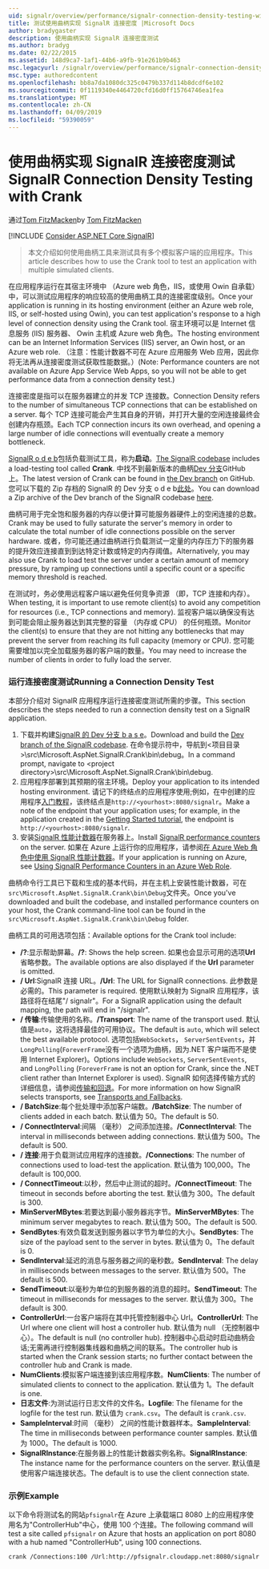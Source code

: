 ```yaml
---
uid: signalr/overview/performance/signalr-connection-density-testing-with-crank
title: 测试使用曲柄实现 SignalR 连接密度 |Microsoft Docs
author: bradygaster
description: 使用曲柄实现 SignalR 连接密度测试
ms.author: bradyg
ms.date: 02/22/2015
ms.assetid: 148d9ca7-1af1-44b6-a9fb-91e261b9b463
msc.legacyurl: /signalr/overview/performance/signalr-connection-density-testing-with-crank
msc.type: authoredcontent
ms.openlocfilehash: bb8a7da1080dc325c0479b337d114b8dcdf6e102
ms.sourcegitcommit: 0f1119340e4464720cfd16d0ff15764746ea1fea
ms.translationtype: MT
ms.contentlocale: zh-CN
ms.lasthandoff: 04/09/2019
ms.locfileid: "59390059"
---
```

# <a name="signalr-connection-density-testing-with-crank"></a><span data-ttu-id="84ff7-103">使用曲柄实现 SignalR 连接密度测试</span><span class="sxs-lookup"><span data-stu-id="84ff7-103">SignalR Connection Density Testing with Crank</span></span>

<span data-ttu-id="84ff7-104">通过[Tom FitzMacken](https://github.com/tfitzmac)</span><span class="sxs-lookup"><span data-stu-id="84ff7-104">by [Tom FitzMacken](https://github.com/tfitzmac)</span></span>

[!INCLUDE [Consider ASP.NET Core SignalR](~/includes/signalr/signalr-version-disambiguation.md)]

> <span data-ttu-id="84ff7-105">本文介绍如何使用曲柄工具来测试具有多个模拟客户端的应用程序。</span><span class="sxs-lookup"><span data-stu-id="84ff7-105">This article describes how to use the Crank tool to test an application with multiple simulated clients.</span></span>


<span data-ttu-id="84ff7-106">在应用程序运行在其宿主环境中 （Azure web 角色，IIS，或使用 Owin 自承载） 中，可以测试应用程序的响应较高的使用曲柄工具的连接密度级别。</span><span class="sxs-lookup"><span data-stu-id="84ff7-106">Once your application is running in its hosting environment (either an Azure web role, IIS, or self-hosted using Owin), you can test application's response to a high level of connection density using the Crank tool.</span></span> <span data-ttu-id="84ff7-107">宿主环境可以是 Internet 信息服务 (IIS) 服务器、 Owin 主机或 Azure web 角色。</span><span class="sxs-lookup"><span data-stu-id="84ff7-107">The hosting environment can be an Internet Information Services (IIS) server, an Owin host, or an Azure web role.</span></span> <span data-ttu-id="84ff7-108">（注意：性能计数器不可在 Azure 应用服务 Web 应用，因此你将无法再从连接密度测试获取性能数据。）</span><span class="sxs-lookup"><span data-stu-id="84ff7-108">(Note: Performance counters are not available on Azure App Service Web Apps, so you will not be able to get performance data from a connection density test.)</span></span>

<span data-ttu-id="84ff7-109">连接密度是指可以在服务器建立的并发 TCP 连接数。</span><span class="sxs-lookup"><span data-stu-id="84ff7-109">Connection Density refers to the number of simultaneous TCP connections that can be established on a server.</span></span> <span data-ttu-id="84ff7-110">每个 TCP 连接可能会产生其自身的开销，并打开大量的空闲连接最终会创建内存瓶颈。</span><span class="sxs-lookup"><span data-stu-id="84ff7-110">Each TCP connection incurs its own overhead, and opening a large number of idle connections will eventually create a memory bottleneck.</span></span>

<span data-ttu-id="84ff7-111">[SignalR o d e b](https://github.com/signalr/signalr)包括负载测试工具，称为**启动**。</span><span class="sxs-lookup"><span data-stu-id="84ff7-111">[The SignalR codebase](https://github.com/signalr/signalr) includes a load-testing tool called **Crank**.</span></span> <span data-ttu-id="84ff7-112">中找不到最新版本的曲柄[Dev 分支](https://github.com/SignalR/signalr/tree/dev)GitHub 上。</span><span class="sxs-lookup"><span data-stu-id="84ff7-112">The latest version of Crank can be found in [the Dev branch](https://github.com/SignalR/signalr/tree/dev) on GitHub.</span></span> <span data-ttu-id="84ff7-113">您可以下载的 Zip 存档的 SignalR 的 Dev 分支 o d e b[此处](https://github.com/SignalR/SignalR/archive/dev.zip)。</span><span class="sxs-lookup"><span data-stu-id="84ff7-113">You can download a Zip archive of the Dev branch of the SignalR codebase [here](https://github.com/SignalR/SignalR/archive/dev.zip).</span></span>

<span data-ttu-id="84ff7-114">曲柄可用于完全饱和服务器的内存以便计算可能服务器硬件上的空闲连接的总数。</span><span class="sxs-lookup"><span data-stu-id="84ff7-114">Crank may be used to fully saturate the server's memory in order to calculate the total number of idle connections possible on the server hardware.</span></span> <span data-ttu-id="84ff7-115">或者，你可能还通过曲柄进行负载测试一定量的内存压力下的服务器的提升效应连接直到到达特定计数或特定的内存阈值。</span><span class="sxs-lookup"><span data-stu-id="84ff7-115">Alternatively, you may also use Crank to load test the server under a certain amount of memory pressure, by ramping up connections until a specific count or a specific memory threshold is reached.</span></span>

<span data-ttu-id="84ff7-116">在测试时，务必使用远程客户端以避免任何竞争资源 （即，TCP 连接和内存）。</span><span class="sxs-lookup"><span data-stu-id="84ff7-116">When testing, it is important to use remote client(s) to avoid any competition for resources (i.e., TCP connections and memory).</span></span> <span data-ttu-id="84ff7-117">监视客户端以确保没有达到可能会阻止服务器达到其完整的容量 （内存或 CPU） 的任何瓶颈。</span><span class="sxs-lookup"><span data-stu-id="84ff7-117">Monitor the client(s) to ensure that they are not hitting any bottlenecks that may prevent the server from reaching its full capacity (memory or CPU).</span></span> <span data-ttu-id="84ff7-118">您可能需要增加以完全加载服务器的客户端的数量。</span><span class="sxs-lookup"><span data-stu-id="84ff7-118">You may need to increase the number of clients in order to fully load the server.</span></span>

### <a name="running-a-connection-density-test"></a><span data-ttu-id="84ff7-119">运行连接密度测试</span><span class="sxs-lookup"><span data-stu-id="84ff7-119">Running a Connection Density Test</span></span>

<span data-ttu-id="84ff7-120">本部分介绍对 SignalR 应用程序运行连接密度测试所需的步骤。</span><span class="sxs-lookup"><span data-stu-id="84ff7-120">This section describes the steps needed to run a connection density test on a SignalR application.</span></span>

1. <span data-ttu-id="84ff7-121">下载并构建[SignalR 的 Dev 分支 b a s e](https://github.com/SignalR/SignalR/archive/dev.zip)。</span><span class="sxs-lookup"><span data-stu-id="84ff7-121">Download and build the [Dev branch of the SignalR codebase](https://github.com/SignalR/SignalR/archive/dev.zip).</span></span> <span data-ttu-id="84ff7-122">在命令提示符中，导航到&lt;项目目录&gt;\src\Microsoft.AspNet.SignalR.Crank\bin\debug。</span><span class="sxs-lookup"><span data-stu-id="84ff7-122">In a command prompt, navigate to &lt;project directory&gt;\src\Microsoft.AspNet.SignalR.Crank\bin\debug.</span></span>
2. <span data-ttu-id="84ff7-123">应用程序部署到其预期的宿主环境。</span><span class="sxs-lookup"><span data-stu-id="84ff7-123">Deploy your application to its intended hosting environment.</span></span> <span data-ttu-id="84ff7-124">请记下的终结点的应用程序使用;例如，在中创建的应用程序[入门教程](../getting-started/tutorial-getting-started-with-signalr.md)，该终结点是`http://<yourhost>:8080/signalr`。</span><span class="sxs-lookup"><span data-stu-id="84ff7-124">Make a note of the endpoint that your application uses; for example, in the application created in the [Getting Started tutorial](../getting-started/tutorial-getting-started-with-signalr.md), the endpoint is `http://<yourhost>:8080/signalr`.</span></span>
3. <span data-ttu-id="84ff7-125">安装[SignalR 性能计数器](signalr-performance.md#perfcounters)在服务器上。</span><span class="sxs-lookup"><span data-stu-id="84ff7-125">Install [SignalR performance counters](signalr-performance.md#perfcounters) on the server.</span></span> <span data-ttu-id="84ff7-126">如果在 Azure 上运行你的应用程序，请参阅[在 Azure Web 角色中使用 SignalR 性能计数器](using-signalr-performance-counters-in-an-azure-web-role.md)。</span><span class="sxs-lookup"><span data-stu-id="84ff7-126">If your application is running on Azure, see [Using SignalR Performance Counters in an Azure Web Role](using-signalr-performance-counters-in-an-azure-web-role.md).</span></span>

<span data-ttu-id="84ff7-127">曲柄命令行工具已下载和生成的基本代码，并在主机上安装性能计数器，可在`src\Microsoft.AspNet.SignalR.Crank\bin\Debug`文件夹。</span><span class="sxs-lookup"><span data-stu-id="84ff7-127">Once you've downloaded and built the codebase, and installed performance counters on your host, the Crank command-line tool can be found in the `src\Microsoft.AspNet.SignalR.Crank\bin\Debug` folder.</span></span>

<span data-ttu-id="84ff7-128">曲柄工具的可用选项包括：</span><span class="sxs-lookup"><span data-stu-id="84ff7-128">Available options for the Crank tool include:</span></span>

- <span data-ttu-id="84ff7-129">**/?**:显示帮助屏幕。</span><span class="sxs-lookup"><span data-stu-id="84ff7-129">**/?**: Shows the help screen.</span></span> <span data-ttu-id="84ff7-130">如果也会显示可用的选项**Url**省略参数。</span><span class="sxs-lookup"><span data-stu-id="84ff7-130">The available options are also displayed if the **Url** parameter is omitted.</span></span>
- <span data-ttu-id="84ff7-131">**/ Url**:SignalR 连接 URL。</span><span class="sxs-lookup"><span data-stu-id="84ff7-131">**/Url**: The URL for SignalR connections.</span></span> <span data-ttu-id="84ff7-132">此参数是必需的。</span><span class="sxs-lookup"><span data-stu-id="84ff7-132">This parameter is required.</span></span> <span data-ttu-id="84ff7-133">使用默认映射为 SignalR 应用程序，该路径将在结尾"/ signalr"。</span><span class="sxs-lookup"><span data-stu-id="84ff7-133">For a SignalR application using the default mapping, the path will end in "/signalr".</span></span>
- <span data-ttu-id="84ff7-134">**/ 传输**:传输使用的名称。</span><span class="sxs-lookup"><span data-stu-id="84ff7-134">**/Transport**: The name of the transport used.</span></span> <span data-ttu-id="84ff7-135">默认值是`auto`，这将选择最佳的可用协议。</span><span class="sxs-lookup"><span data-stu-id="84ff7-135">The default is `auto`, which will select the best available protocol.</span></span> <span data-ttu-id="84ff7-136">选项包括`WebSockets`， `ServerSentEvents`，并`LongPolling`(`ForeverFrame`没有一个选项为曲柄，因为.NET 客户端而不是使用 Internet Explorer)。</span><span class="sxs-lookup"><span data-stu-id="84ff7-136">Options include `WebSockets`, `ServerSentEvents`, and `LongPolling` (`ForeverFrame` is not an option for Crank, since the .NET client rather than Internet Explorer is used).</span></span> <span data-ttu-id="84ff7-137">SignalR 如何选择传输方式的详细信息，请参阅[传输和回退](../getting-started/introduction-to-signalr.md#transports)。</span><span class="sxs-lookup"><span data-stu-id="84ff7-137">For more information on how SignalR selects transports, see [Transports and Fallbacks](../getting-started/introduction-to-signalr.md#transports).</span></span>
- <span data-ttu-id="84ff7-138">**/ BatchSize**:每个批处理中添加客户端数。</span><span class="sxs-lookup"><span data-stu-id="84ff7-138">**/BatchSize**: The number of clients added in each batch.</span></span> <span data-ttu-id="84ff7-139">默认值为 50。</span><span class="sxs-lookup"><span data-stu-id="84ff7-139">The default is 50.</span></span>
- <span data-ttu-id="84ff7-140">**/ ConnectInterval**:间隔 （毫秒） 之间添加连接。</span><span class="sxs-lookup"><span data-stu-id="84ff7-140">**/ConnectInterval**: The interval in milliseconds between adding connections.</span></span> <span data-ttu-id="84ff7-141">默认值为 500。</span><span class="sxs-lookup"><span data-stu-id="84ff7-141">The default is 500.</span></span>
- <span data-ttu-id="84ff7-142">**/ 连接**:用于负载测试应用程序的连接数。</span><span class="sxs-lookup"><span data-stu-id="84ff7-142">**/Connections**: The number of connections used to load-test the application.</span></span> <span data-ttu-id="84ff7-143">默认值为 100,000。</span><span class="sxs-lookup"><span data-stu-id="84ff7-143">The default is 100,000.</span></span>
- <span data-ttu-id="84ff7-144">**/ ConnectTimeout**:以秒，然后中止测试的超时。</span><span class="sxs-lookup"><span data-stu-id="84ff7-144">**/ConnectTimeout**: The timeout in seconds before aborting the test.</span></span> <span data-ttu-id="84ff7-145">默认值为 300。</span><span class="sxs-lookup"><span data-stu-id="84ff7-145">The default is 300.</span></span>
- <span data-ttu-id="84ff7-146">**MinServerMBytes**:若要达到最小服务器兆字节。</span><span class="sxs-lookup"><span data-stu-id="84ff7-146">**MinServerMBytes**: The minimum server megabytes to reach.</span></span> <span data-ttu-id="84ff7-147">默认值为 500。</span><span class="sxs-lookup"><span data-stu-id="84ff7-147">The default is 500.</span></span>
- <span data-ttu-id="84ff7-148">**SendBytes**:有效负载发送到服务器以字节为单位的大小。</span><span class="sxs-lookup"><span data-stu-id="84ff7-148">**SendBytes**: The size of the payload sent to the server in bytes.</span></span> <span data-ttu-id="84ff7-149">默认值为 0。</span><span class="sxs-lookup"><span data-stu-id="84ff7-149">The default is 0.</span></span>
- <span data-ttu-id="84ff7-150">**SendInterval**:延迟的消息与服务器之间的毫秒数。</span><span class="sxs-lookup"><span data-stu-id="84ff7-150">**SendInterval**: The delay in milliseconds between messages to the server.</span></span> <span data-ttu-id="84ff7-151">默认值为 500。</span><span class="sxs-lookup"><span data-stu-id="84ff7-151">The default is 500.</span></span>
- <span data-ttu-id="84ff7-152">**SendTimeout**:以毫秒为单位的到服务器的消息的超时。</span><span class="sxs-lookup"><span data-stu-id="84ff7-152">**SendTimeout**: The timeout in milliseconds for messages to the server.</span></span> <span data-ttu-id="84ff7-153">默认值为 300。</span><span class="sxs-lookup"><span data-stu-id="84ff7-153">The default is 300.</span></span>
- <span data-ttu-id="84ff7-154">**ControllerUrl**:一台客户端将在其中托管控制器中心 Url。</span><span class="sxs-lookup"><span data-stu-id="84ff7-154">**ControllerUrl**: The Url where one client will host a controller hub.</span></span> <span data-ttu-id="84ff7-155">默认值为 null （无控制器中心）。</span><span class="sxs-lookup"><span data-stu-id="84ff7-155">The default is null (no controller hub).</span></span> <span data-ttu-id="84ff7-156">控制器中心启动时启动曲柄会话;无需再进行控制器集线器和曲柄之间的联系。</span><span class="sxs-lookup"><span data-stu-id="84ff7-156">The controller hub is started when the Crank session starts; no further contact between the controller hub and Crank is made.</span></span>
- <span data-ttu-id="84ff7-157">**NumClients**:模拟客户端连接到该应用程序数。</span><span class="sxs-lookup"><span data-stu-id="84ff7-157">**NumClients**: The number of simulated clients to connect to the application.</span></span> <span data-ttu-id="84ff7-158">默认值为 1。</span><span class="sxs-lookup"><span data-stu-id="84ff7-158">The default is one.</span></span>
- <span data-ttu-id="84ff7-159">**日志文件**:为测试运行日志文件的文件名。</span><span class="sxs-lookup"><span data-stu-id="84ff7-159">**Logfile**: The filename for the logfile for the test run.</span></span> <span data-ttu-id="84ff7-160">默认值为 `crank.csv`。</span><span class="sxs-lookup"><span data-stu-id="84ff7-160">The default is `crank.csv`.</span></span>
- <span data-ttu-id="84ff7-161">**SampleInterval**:时间 （毫秒） 之间的性能计数器样本。</span><span class="sxs-lookup"><span data-stu-id="84ff7-161">**SampleInterval**: The time in milliseconds between performance counter samples.</span></span> <span data-ttu-id="84ff7-162">默认值为 1000。</span><span class="sxs-lookup"><span data-stu-id="84ff7-162">The default is 1000.</span></span>
- <span data-ttu-id="84ff7-163">**SignalRInstance**:在服务器上的性能计数器实例名称。</span><span class="sxs-lookup"><span data-stu-id="84ff7-163">**SignalRInstance**: The instance name for the performance counters on the server.</span></span> <span data-ttu-id="84ff7-164">默认值是使用客户端连接状态。</span><span class="sxs-lookup"><span data-stu-id="84ff7-164">The default is to use the client connection state.</span></span>

### <a name="example"></a><span data-ttu-id="84ff7-165">示例</span><span class="sxs-lookup"><span data-stu-id="84ff7-165">Example</span></span>

<span data-ttu-id="84ff7-166">以下命令将测试名的网站`pfsignalr`在 Azure 上承载端口 8080 上的应用程序使用名为"ControllerHub"中心，使用 100 个连接。</span><span class="sxs-lookup"><span data-stu-id="84ff7-166">The following command will test a site called `pfsignalr` on Azure that hosts an application on port 8080 with a hub named "ControllerHub", using 100 connections.</span></span>

`crank /Connections:100 /Url:http://pfsignalr.cloudapp.net:8080/signalr`
